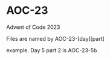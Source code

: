 # AOC-23
Advent of Code 2023

Files are named by AOC-23-[day][part]

example.  Day 5 part 2 is  AOC-23-5b
